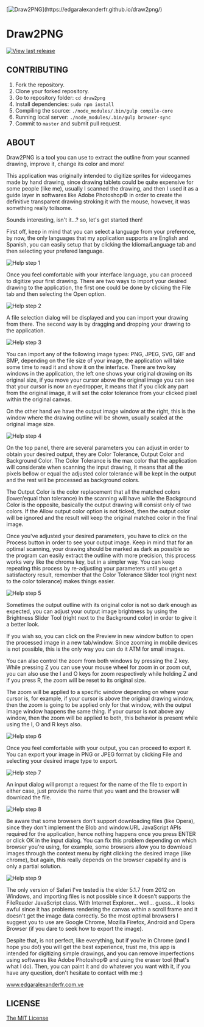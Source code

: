 [![Draw2PNG](https://edgaralexanderfr.github.io/draw2png/res/img/rounded-logo.png?)](https://edgaralexanderfr.github.io/draw2png/)

# Draw2PNG

[![View last release](https://img.shields.io/badge/version-v1.3.0-informational.svg)](https://github.com/edgaralexanderfr/draw2png/releases/latest)

## CONTRIBUTING

1. Fork the repository.
2. Clone your forked repository.
3. Go to repository folder: `cd draw2png`
4. Install dependencies: `sudo npm install`
5. Compiling the source: `./node_modules/.bin/gulp compile-core`
6. Running local server: `./node_modules/.bin/gulp browser-sync`
7. Commit to `master` and submit pull request.

## ABOUT

Draw2PNG is a tool you can use to extract the outline from your scanned drawing, improve it, change its color and more!

This application was originally intended to digitize sprites for videogames made by hand drawing, since drawing tablets could be quite expensive for some people (like me), usually I scanned the drawing, and then I used it as a guide layer in softwares like Adobe Photoshop© in order to create the definitive transparent drawing stroking it with the mouse, however, it was something really toilsome.

Sounds interesting, isn't it...? so, let's get started then!

First off, keep in mind that you can select a language from your preference, by now, the only languages that my application supports are English and Spanish, you can easily setup that by clicking the Idioma/Language tab and then selecting your prefered language.

![Help step 1](https://edgaralexanderfr.github.io/draw2png/res/img/help-step-1.jpg?)

Once you feel comfortable with your interface language, you can proceed to digitize your first drawing. There are two ways to import your desired drawing to the application, the first one could be done by clicking the File tab and then selecting the Open option.

![Help step 2](https://edgaralexanderfr.github.io/draw2png/res/img/help-step-2.jpg?)

A file selection dialog will be displayed and you can import your drawing from there. The second way is by dragging and dropping your drawing to the application.

![Help step 3](https://edgaralexanderfr.github.io/draw2png/res/img/help-step-3.jpg?)

You can import any of the following image types: PNG, JPEG, SVG, GIF and BMP, depending on the file size of your image, the application will take some time to read it and show it on the interface. There are two key windows in the application, the left one shows your original drawing on its original size, if you move your cursor above the original image you can see that your cursor is now an eyedropper, it means that if you click any part from the original image, it will set the color tolerance from your clicked pixel within the original canvas.

On the other hand we have the output image window at the right, this is the window where the drawing outline will be shown, usually scaled at the original image size.

![Help step 4](https://edgaralexanderfr.github.io/draw2png/res/img/help-step-4.jpg?)

On the top panel, there are several parameters you can adjust in order to obtain your desired output, they are Color Tolerance, Output Color and Background Color. The Color Tolerance is the max color that the application will considerate when scanning the input drawing, it means that all the pixels bellow or equal the adjusted color tolerance will be kept in the output and the rest will be processed as background colors.

The Output Color is the color replacement that all the matched colors (lower/equal than tolerance) in the scanning will have while the Background Color is the opposite, basically the output drawing will consist only of two colors. If the Allow output color option is not ticked, then the output color will be ignored and the result will keep the original matched color in the final image.

Once you've adjusted your desired parameters, you have to click on the Process button in order to see your output image. Keep in mind that for an optimal scanning, your drawing should be marked as dark as possible so the program can easily extract the outline with more precision, this process works very like the chroma key, but in a simpler way. You can keep repeating this process by re-adjusting your parameters until you get a satisfactory result, remember that the Color Tolerance Slider tool (right next to the color tolerance) makes things easier.

![Help step 5](https://edgaralexanderfr.github.io/draw2png/res/img/help-step-5.jpg?)

Sometimes the output outline with its original color is not so dark enough as expected, you can adjust your output image brightness by using the Brightness Slider Tool (right next to the Background color) in order to give it a better look.

If you wish so, you can click on the Preview in new window button to open the processed image in a new tab/window. Since zooming in mobile devices is not possible, this is the only way you can do it ATM for small images.

You can also control the zoom from both windows by pressing the Z key. While pressing Z you can use your mouse wheel for zoom in or zoom out, you can also use the I and O keys for zoom respectively while holding Z and if you press R, the zoom will be reset to its original size.

The zoom will be applied to a specific window depending on where your cursor is, for example, if your cursor is above the original drawing window, then the zoom is going to be applied only for that window, with the output image window happens the same thing. If your cursor is not above any window, then the zoom will be applied to both, this behavior is present while using the I, O and R keys also.

![Help step 6](https://edgaralexanderfr.github.io/draw2png/res/img/help-step-6.jpg?)

Once you feel comfortable with your output, you can proceed to export it. You can export your image in PNG or JPEG format by clicking File and selecting your desired image type to export.

![Help step 7](https://edgaralexanderfr.github.io/draw2png/res/img/help-step-7.jpg?)

An input dialog will prompt a request for the name of the file to export in either case, just provide the name that you want and the browser will download the file.

![Help step 8](https://edgaralexanderfr.github.io/draw2png/res/img/help-step-8.jpg?)

Be aware that some browsers don't support downloading files (like Opera), since they don't implement the Blob and window.URL JavaScript APIs required for the application, hence nothing happens once you press ENTER or click OK in the input dialog. You can fix this problem depending on which browser you're using, for example, some browsers allow you to download images through the context menu by right clicking the desired image (like chrome), but again, this really depends on the browser capability and is only a partial solution.

![Help step 9](https://edgaralexanderfr.github.io/draw2png/res/img/help-step-9.jpg?)

The only version of Safari I've tested is the elder 5.1.7 from 2012 on Windows, and importing files is not possible since it doesn't supports the FileReader JavaScript class. With Internet Explorer... well... guess... it looks awful since it has problems rendering the canvas within a scroll frame and it doesn't get the image data correctly. So the most optimal browsers I suggest you to use are Google Chrome, Mozilla Firefox, Android and Opera Browser (if you dare to seek how to export the image).

Despite that, is not perfect, like everything, but if you're in Chrome (and I hope you do!) you will get the best experience, trust me, this app is intended for digitizing simple drawings, and you can remove imperfections using softwares like Adobe Photoshop© and using the eraser tool (that's what I do). Then, you can paint it and do whatever you want with it, if you have any question, don't hesitate to contact with me :)

www.edgaralexanderfr.com.ve

## LICENSE

[The MIT License](https://opensource.org/licenses/MIT)